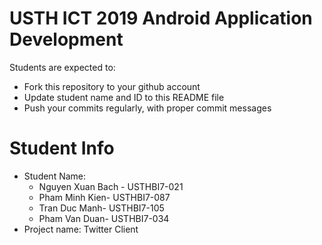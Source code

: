 USTH ICT 2019 Android Application Development
=====================================================

Students are expected to:

* Fork this repository to your github account
* Update student name and ID to this README file
* Push your commits regularly, with proper commit messages

Student Info
=======================
* Student Name:
  * Nguyen Xuan Bach - USTHBI7-021
  * Pham Minh Kien- USTHBI7-087
  * Tran Duc Manh- USTHBI7-105
  * Pham Van Duan- USTHBI7-034
* Project name: Twitter Client
